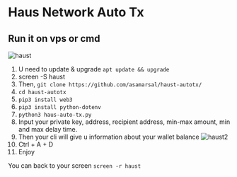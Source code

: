 ﻿# Haus Network Auto Tx

## Run it on vps or cmd

![haust](https://github.com/user-attachments/assets/2dfac58a-5f74-4130-93b9-bdeb0076b74b)

1. U need to update & upgrade ``apt update && upgrade``
2. screen -S haust
3. Then, ``git clone https://github.com/asamarsal/haust-autotx/``
4. ``cd haust-autotx``
5. ``pip3 install web3``
6. ``pip3 install python-dotenv``
7. ``python3 haus-auto-tx.py``
8. Input your private key, address, recipient address, min-max amount, min and max delay time.
9. Then your cli will give u information about your wallet balance
![haust2](https://github.com/user-attachments/assets/07410be9-0f31-4d12-ab39-69ed0ff846aa)
11. Ctrl + A + D
12. Enjoy

You can back to your screen ``screen -r haust``
